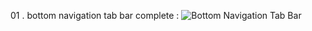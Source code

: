 01 . bottom navigation tab bar complete : 
![Bottom Navigation Tab Bar](https://eastus1-mediap.svc.ms/transform/thumbnail?provider=spo&farmid=191615&inputFormat=jpg&cs=MDAwMDAwMDAtMDAwMC0wMDAwLTAwMDAtMDAwMDQ4MTcxMGE0fFNQTw&docid=https%3A%2F%2Fmy.microsoftpersonalcontent.com%2F_api%2Fv2.0%2Fdrives%2Fb!SYN-p09crk2rTEGWoJjeQhi4Ed080JdFlgFW9MzRo--y3dhkz0qLQovPavl2-S5N%2Fitems%2F0174OGQOIFDS6DPI62M5CZMZN2M3DIEIDU%3Ftempauth%3Dv1e.eyJzaXRlaWQiOiJhNzdlODM0OS01YzRmLTRkYWUtYWI0Yy00MTk2YTA5OGRlNDIiLCJhcHBpZCI6IjAwMDAwMDAwLTAwMDAtMDAwMC0wMDAwLTAwMDA0ODE3MTBhNCIsImF1ZCI6IjAwMDAwMDAzLTAwMDAtMGZmMS1jZTAwLTAwMDAwMDAwMDAwMC9teS5taWNyb3NvZnRwZXJzb25hbGNvbnRlbnQuY29tQDkxODgwNDBkLTZjNjctNGM1Yi1iMTEyLTM2YTMwNGI2NmRhZCIsImV4cCI6IjE3MjI0OTIwMDAifQ.sQJ6iy_B7bKEyg6eQnq1DN2Gol3VKr3A-QkYLFk1E_HgjiDTzm6xWMCDl87oWpBf6W3eorcVgRn19FEQoy_CYFuCARXXDgggfotTgtD3eNl_p4vIHTI9ob2F0wRbJ6S9ERv1jvh6Mn99XgPNFdLsxnmvvp09EeJlDciJhw83ymVZAANEQqPeVnPwWjBOQDG-BfdO-iTSDIE6pTJhEmlyqdbRbCTWa71BX59uz8ssXg9Tzzjl5vZSLEuDDLx_7Rm-TXqGaSUw-kgbq2ZocMCIpy_T31cZzv0Mh8x_xcr8dOwZTbUTD1H6TQMIbsHgfyvCzPB7wx_0NSTs-2nInOwvK-HQsbGLeze5mjlboydBnoWuBfHRJTMbpu9NaYUL-zzf.tX29J_Txgjak9HZ_yU4zVCrKd-VdxUrWaxSz1KTNKZI%26version%3DPublished&cb=63858068261&encodeFailures=1&width=400&height=868)